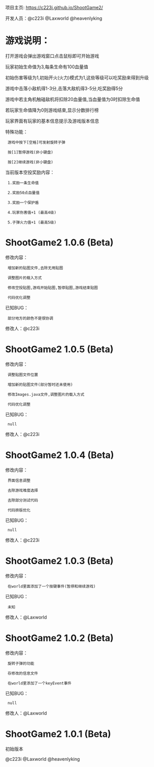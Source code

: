 项目主页: https://c223i.github.io/ShootGame2/

开发人员：@c223i @Laxworld @heavenlyking

# 游戏说明：

打开游戏会弹出游戏窗口点击鼠标即可开始游戏

玩家初始生命值为3,每条生命有100血量值

初始伤害等级为1,初始开火(火力)模式为1,这些等级可以吃奖励来得到升级

游戏中击落小敌机得1-3分,击落大敌机得3-5分,吃奖励得5分

游戏中若主角机触碰敌机将扣除20血量值,当血量值为0时扣除生命值

若玩家生命值降为0则游戏结束,显示分数排行榜

玩家界面有玩家的基本信息提示及游戏版本信息

特殊功能：

     游戏中按下[空格]可发射旋转子弹
     
     按[1]暂停游戏(非小键盘)
     
     按[2]继续游戏(非小键盘)

当前版本空投奖励内容：

     1.奖励一条生命值

     2.奖励50点血量值

     3.奖励一个保护盾

     4.玩家伤害值+1 (最高4级)

     5.子弹火力值+1 (最高5级)



# ShootGame2 1.0.6 (Beta)

修改内容：

     增加新的贴图文件,去除无用贴图

     调整图片的载入方式

     修改空投贴图,游戏开始贴图,暂停贴图,游戏结束贴图

     代码优化调整

已知BUG：

     部分地方的颜色不是很协调

修改人：@c223i



# ShootGame2 1.0.5 (Beta)

修改内容：

     调整贴图文件位置

     增加新的贴图文件(部分暂时还未使用)

     修改Images.java文件,调整图片的载入方式

     代码优化调整

已知BUG：

     null

修改人：@c223i



# ShootGame2 1.0.4 (Beta)

修改内容：

     界面信息调整

     去除游戏难度选择

     去除部分测试代码

     代码排版优化

已知BUG：

     null

修改人：@c223i



# ShootGame2 1.0.3 (Beta)

修改内容：

     在world里面添加了一个按键事件(暂停和继续游戏)

已知BUG：

     未知

修改人：@Laxworld



# ShootGame2 1.0.2 (Beta)

修改内容：

     旋转子弹的功能
     
     存修改的信息文件
     
     在world里添加了一个keyEvent事件

已知BUG：

     null

修改人：@Laxworld



# ShootGame2 1.0.1 (Beta)

初始版本

@c223i @Laxworld @heavenlyking